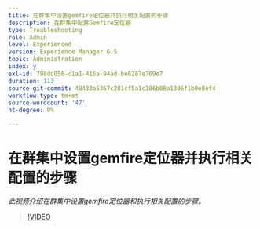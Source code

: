 ```yaml
---
title: 在群集中设置gemfire定位器并执行相关配置的步骤
description: 在群集中配置Gemfire定位器
type: Troubleshooting
role: Admin
level: Experienced
version: Experience Manager 6.5
topic: Administration
index: y
exl-id: 798dd056-c1a1-416a-94ad-be6287e769e7
duration: 113
source-git-commit: 48433a5367c281cf5a1c106b08a1306f1b0e8ef4
workflow-type: tm+mt
source-wordcount: '47'
ht-degree: 0%

---
```


# 在群集中设置gemfire定位器并执行相关配置的步骤

*此视频介绍在群集中设置gemfire定位器和执行相关配置的步骤。*

>[!VIDEO](https://video.tv.adobe.com/v/335544?quality=12&learn=on)
